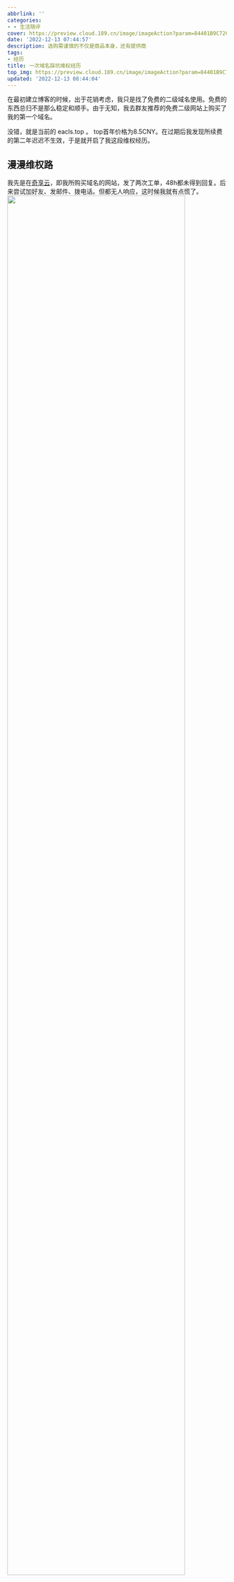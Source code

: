 ```yaml
---
abbrlink: ''
categories:
- - 生活随评
cover: https://preview.cloud.189.cn/image/imageAction?param=84401B9C72C2F4B65BC9CCA5AA04FD8EEEA7F904B4C83B053C6CFCB66744EED8133232E857BE9487E8580637C4720BFDBDE89F9088DA6399D82C2C67FA6BED1219F248AA594B89EFE5B5B54AFB9A635738CA7D7F5CB0471DB267E55EFDE7E543F90EFAF2702CFD3FE1907A65C1449D25
date: '2022-12-13 07:44:57'
description: 选购需谨慎的不仅是商品本身，还有提供商
tags:
- 经历
title: 一次域名踩坑维权经历
top_img: https://preview.cloud.189.cn/image/imageAction?param=84401B9C72C2F4B65BC9CCA5AA04FD8EEEA7F904B4C83B053C6CFCB66744EED8133232E857BE9487E8580637C4720BFDBDE89F9088DA6399D82C2C67FA6BED1219F248AA594B89EFE5B5B54AFB9A635738CA7D7F5CB0471DB267E55EFDE7E543F90EFAF2702CFD3FE1907A65C1449D25
updated: '2022-12-13 08:44:04'
---
```

在最初建立博客的时候，出于花销考虑，我只是找了免费的二级域名使用。免费的东西总归不是那么稳定和顺手。由于无知，我去群友推荐的免费二级网站上购买了我的第一个域名。

没错，就是当前的 eacls.top 。
top首年价格为8.5CNY。在过期后我发现所续费的第二年迟迟不生效，于是就开启了我这段维权经历。

## 漫漫维权路

我先是在[奇享云](https://yun.i8mc.cn)，即我所购买域名的网站，发了两次工单，48h都未得到回复。后来尝试加好友、发邮件、拨电话。但都无人响应，这时候我就有点慌了。
<img src="https://preview.cloud.189.cn/image/imageAction?param=55502E9E5825D1EC81FB6267B58A309C1C1B75D6B0583E03AA29469060CBEC6B2422B3DA1CD0EBBA1B7EF886C6BD5B5E1B4F58A08652578E1F9F942F8F7DD6CFDBA0F0E9E04D4FDF3E83C4AD2B82629169CD779FB5BDED46D409FC4D8033DC21A6CFA12A7A2BCA8E38FE6C1B2178CE50" width="90%" height="90%" />

在akilar的建议下我查询了这个网站背后公司的公开信息。
<img src="https://preview.cloud.189.cn/image/imageAction?param=6BCE92587F24CC8AA4C60D33AB4B788BD9C086D85254DD359751846E51B78E3E5A17F0C50C96123D6BA6C2D79F7794F751BAEC09856DB63B3E80973B32A562114D37E9CB3F6B210E498E5D26289B7798A3F254CB92EB4CA03CF99813169F341F59418DA80D4C1D86CD4435346F0D21D3" width="90%" height="90%" />

这就有意思了，实缴资本0，大概率就是个空壳企业。并且在公开信息中所显示的网址并非奇享云，而是一个已经成赌博链接的网站。这算彻底没什么希望直接联系上对方了，此时我的博客已经因此原因闭站了三四天。

我在淘宝上搜到了这家企业的店铺，发信息显示的是已读状态。看来是跑路又没完全跑。
<img src="https://preview.cloud.189.cn/image/imageAction?param=8435E0E5B486E5FCEC775DE4F172F587B07B5D73FD1911C2EE432FB4E92642BF3DD0D788D81ECA2410FA825CA5333810D646745F37A17566BA2A2EADDC3A976315BE4D54173AEAB0D4BD3DE9AEECA02CC1AA781CF07C3E72AEC82EB23CB7A5B42CF028B116845EF9C2676737C2ED45AF" width="50%" height="50%" />

偶然间我想起域名控制面板是来自西部数码的，于是我就抱着试试的心态上了西部数码官网寻求解决方案。我是从首页的对话窗联系上客服的，头一次觉得对话窗这个设置不仅仅是一个摆设。在这里夸一下西部数码的客服，确实很专业并且有耐心。之后根据客服指示加上了西部数码的企业QQ，他给我发了一个诸如此情况的解决链接。我就按流程走了一遍。
<img src="https://preview.cloud.189.cn/image/imageAction?param=5EB8E04E666AB1692D90A90A554F8A2CACD8386D6864A56310983D15A0D39A9AFD13D5C13D577CA298D9E94E320758A40BCDF0D86DD935C91497B5DE02559B963FFA2F6F3DC093DC1CD5BD3119B16BFEC479D18B241ADE0292C2DDEDD0B20F2B3D24A3E6BAD26CB289C4A4C4AC275136" width="30%" height="30%" />

这次经历算是让我感受到了走流程的感觉。幸好最后域名还是回到了我的手里。

## 为什么不换域名

事实上把这个域名抛弃掉也是我之前考虑过的一个选择，现在虽然没生效，但还在赎期内，毕竟等它从域名管理局过期再购买就需要数月的时间了。如果抛掉，我虽然有别的中意选择，但要处理的麻烦太多，比如访问统计数据、现存的收录等等。更换域名也不利于之前的访客再次访问。所以虽然要走这套流程，我还是选择使用原域名。

## 损失

1. 26CNY；早就打到对方的账上，最后也要不回来了。
2. 重新走流程所进行的操作让我感受到本来就少的隐私更加匮乏。

**最后提醒各位，吸取我的教训，在购买商品时还是选择规模大的或可信赖的卖方为好。**

